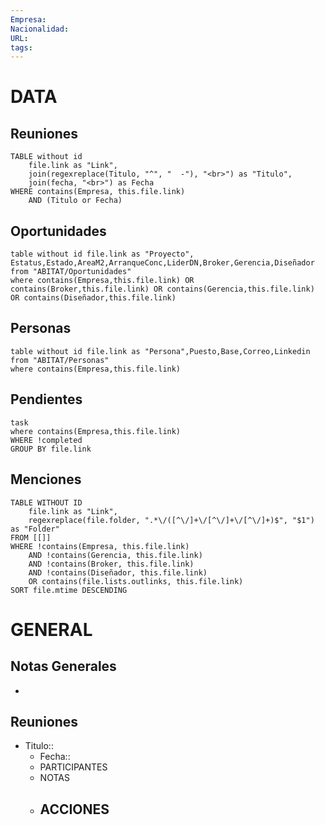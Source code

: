 ```yaml
---
Empresa: 
Nacionalidad: 
URL: 
tags:
---
```

# DATA
## Reuniones
```dataview
TABLE without id 
	file.link as "Link", 
	join(regexreplace(Titulo, "^", "  -"), "<br>") as "Titulo", 
	join(fecha, "<br>") as Fecha
WHERE contains(Empresa, this.file.link) 
	AND (Titulo or Fecha)
```
## Oportunidades
```dataview
table without id file.link as "Proyecto", Estatus,Estado,AreaM2,ArranqueConc,LiderDN,Broker,Gerencia,Diseñador
from "ABITAT/Oportunidades"
where contains(Empresa,this.file.link) OR contains(Broker,this.file.link) OR contains(Gerencia,this.file.link) OR contains(Diseñador,this.file.link)
```
## Personas
```dataview
table without id file.link as "Persona",Puesto,Base,Correo,Linkedin
from "ABITAT/Personas"
where contains(Empresa,this.file.link)
```
## Pendientes
```dataview
task
where contains(Empresa,this.file.link)
WHERE !completed
GROUP BY file.link
```
## Menciones
```dataview
TABLE WITHOUT ID 
	file.link as "Link", 
	regexreplace(file.folder, ".*\/([^\/]+\/[^\/]+\/[^\/]+)$", "$1") as "Folder"
FROM [[]]
WHERE !contains(Empresa, this.file.link) 
	AND !contains(Gerencia, this.file.link) 
	AND !contains(Broker, this.file.link) 
	AND !contains(Diseñador, this.file.link)
	OR contains(file.lists.outlinks, this.file.link)
SORT file.mtime DESCENDING
```
# GENERAL
## Notas Generales
- 
## Reuniones

- Titulo::
	- Fecha::
	- PARTICIPANTES
	- NOTAS
	- ACCIONES
		- 
